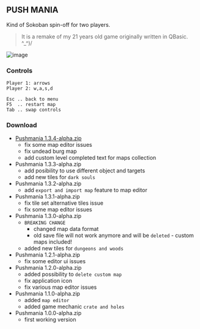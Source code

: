 ## PUSH MANIA

Kind of Sokoban spin-off for two players.

> It is a remake of my 21 years old game originally written in QBasic. ^_^)/

![image](https://user-images.githubusercontent.com/47626763/230110455-bcb3e535-6b58-49c1-9509-0a28ab077c15.png)

### Controls

```text
Player 1: arrows
Player 2: w,a,s,d

Esc .. back to menu
F5  .. restart map
Tab .. swap controls
```

### Download

* [Pushmania 1.3.4-alpha.zip](https://github.com/arguit/games/raw/master/releases/Pushmania%201.3.4-alpha.zip)
  * fix some map editor issues
  * fix undead burg map
  * add custom level completed text for maps collection
* Pushmania 1.3.3-alpha.zip
  * add posibility to use different object and targets
  * add new tiles for `dark souls`
* Pushmania 1.3.2-alpha.zip
  * add `export and import map` feature to map editor
* Pushmania 1.3.1-alpha.zip
  * fix tile set alternative tiles issue
  * fix some map editor issues
* Pushmania 1.3.0-alpha.zip
  * `BREAKING CHANGE`
    * changed map data format
    * old save file will not work anymore and will be `deleted` - custom maps included!
  * added new tiles for `dungeons and woods`
* Pushmania 1.2.1-alpha.zip
  * fix some editor ui issues
* Pushmania 1.2.0-alpha.zip
  * added possibility to `delete custom map`
  * fix application icon
  * fix various map editor issues
* Pushmania 1.1.0-alpha.zip
  * added `map editor`
  * added game mechanic `crate and holes`
* Pushmania 1.0.0-alpha.zip
  * first working version
